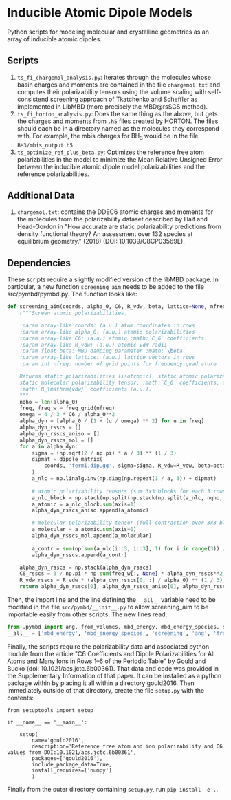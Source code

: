 # Inducible Atomic Dipole Models
Python scripts for modeling molecular and crystalline geometries as an array of inducible atomic dipoles.

## Scripts
1. `ts_fi_chargemol_analysis.py`: Iterates through the molecules whose basin charges and moments are contained in the file `chargemol.txt` and computes their polarizability tensors using the volume scaling with self-consistend screening approach of Tkatchenko and Scheffler as implemented in LibMBD (more precisely the MBD@rsSCS method).
2. `ts_fi_horton_analysis.py`: Does the same thing as the above, but gets the charges and moments from `.h5` files created by HORTON. The files should each be in a directory named as the molecules they correspond with. For example, the mbis charges for BH$_3$ would be in the file `BH3/mbis_output.h5`
3. `ts_optimize_ref_plus_beta.py`: Optimizes the reference free atom polarizbilities in the model to minimize the Mean Relative Unsigned Error between the inducible atomic dipole model polarizabilities and the reference polarizabilities. 

## Additional Data
1. `chargemol.txt`: contains the DDEC6 atomic charges and moments for the molecules from the polarizability dataset described by Hait and Head-Gordon in "How accurate are static polarizability predictions from density functional theory? An assessment over 132 species at equilibrium geometry." (2018) (DOI: 10.1039/C8CP03569E).

## Dependencies
These scripts require a slightly modified version of the libMBD package. In particular, a new function 
`screening_aim` needs to be added to the file src/pymbd/pymbd.py. The function looks like:

```python
def screening_aim(coords, alpha_0, C6, R_vdw, beta, lattice=None, nfreq=15):
    r"""Screen atomic polarizabilities.

    :param array-like coords: (a.u.) atom coordinates in rows
    :param array-like alpha_0: (a.u.) atomic polarizabilities
    :param array-like C6: (a.u.) atomic :math:`C_6` coefficients
    :param array-like R_vdw: (a.u.) atomic vdW radii
    :param float beta: MBD damping parameter :math:`\beta`
    :param array-like lattice: (a.u.) lattice vectors in rows
    :param int nfreq: number of grid points for frequency quadrature

    Returns static polarizabilities (isotropic), static atomic polarizability tensors,
    static molecular polarizability tensor, :math:`C_6` coefficients, and
    :math:`R_\mathrm{vdw}` coefficients (a.u.).
    """
    nqho = len(alpha_0)
    freq, freq_w = freq_grid(nfreq)
    omega = 4 / 3 * C6 / alpha_0**2
    alpha_dyn = [alpha_0 / (1 + (u / omega) ** 2) for u in freq]
    alpha_dyn_rsscs = []
    alpha_dyn_rsscs_aniso = []
    alpha_dyn_rsscs_mol = []
    for a in alpha_dyn:
        sigma = (np.sqrt(2 / np.pi) * a / 3) ** (1 / 3)                                               
        dipmat = dipole_matrix(                                                                       
            coords, 'fermi,dip,gg', sigma=sigma, R_vdw=R_vdw, beta=beta, lattice=lattice              
        )                                                                                             
        a_nlc = np.linalg.inv(np.diag(np.repeat(1 / a, 3)) + dipmat)                                  
        
        # atomic polarizability tensors (sum 3x3 blocks for each 3 rows)                              
        a_nlc_block = np.stack(np.split(np.stack(np.split(a_nlc, nqho, axis=0), axis=0), nqho, axis=2), axis=1)
        a_atomic = a_nlc_block.sum(axis=1)
        alpha_dyn_rsscs_aniso.append(a_atomic)                                                        

        # molecular polarizability tensor (full contraction over 3x3 blocks)                          
        a_molecular = a_atomic.sum(axis=0)
        alpha_dyn_rsscs_mol.append(a_molecular)
 
        a_contr = sum(np.sum(a_nlc[i::3, i::3], 1) for i in range(3)) / 3                             
        alpha_dyn_rsscs.append(a_contr)

    alpha_dyn_rsscs = np.stack(alpha_dyn_rsscs)                                                       
    C6_rsscs = 3 / np.pi * np.sum(freq_w[:, None] * alpha_dyn_rsscs**2, 0)                            
    R_vdw_rsscs = R_vdw * (alpha_dyn_rsscs[0, :] / alpha_0) ** (1 / 3)                                
    return alpha_dyn_rsscs[0], alpha_dyn_rsscs_aniso[0], alpha_dyn_rsscs_mol[0], C6_rsscs, R_vdw_rsscs
```

Then, the import line and the line defining the `__all__` variable need to be modified in the file `src/pymbd/__init__.py` to allow screening_aim to be importable easily from other scripts. The new lines read:

```python
from .pymbd import ang, from_volumes, mbd_energy, mbd_energy_species, screening, screening_aim
__all__ = ['mbd_energy', 'mbd_energy_species', 'screening', 'ang', 'from_volumes', 'screening_aim']
```

Finally, the scripts require the polarizability data and associated python module from the article "C6 Coefficients and Dipole Polarizabilities for All Atoms and Many Ions in Rows 1–6 of the Periodic Table" by Gould and Bucko (doi: 10.1021/acs.jctc.6b00361). That data and code was provided in the Supplementary Information of that paper. It can be installed as a python package within by placing it all within a directory gould2016. Then immediately outside of that directory, create the file  `setup.py` with the contents:

```
from setuptools import setup

if __name__ == '__main__':

    setup(
        name='gould2016',
        description='Reference free atom and ion polarizability and C6 values from DOI:10.1021/acs.jctc.6b00361',
        packages=['gould2016'],
        include_package_data=True,
        install_requires=['numpy']
        )
```

Finally from the outer directory containing `setup.py`, run `pip install -e .`.

